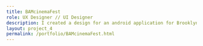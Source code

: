 ```yaml
---
title: BAMcinemaFest
role: UX Designer // UI Designer
description: I created a design for an android application for Brooklyn Academy of Music's annual festival.
layout: project_4
permalink: /portfolio/BAMcinemaFest.html
---
```

